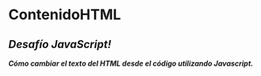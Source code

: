 # ContenidoHTML

## **_Desafío JavaScript!_**

**_Cómo cambiar el texto del HTML desde el código utilizando Javascript._**
